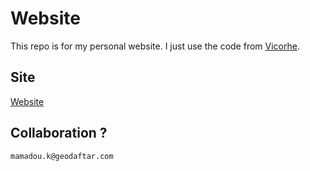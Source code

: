 # Website
This repo is for my personal website.
I just use the code from [Vicorhe](https://github.com/Vicorhe/vicorhe.github.io).

## Site
[Website](mkrouma.github.io)

## Collaboration ? 
```
mamadou.k@geodaftar.com
```